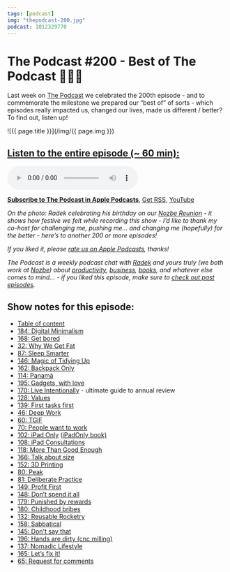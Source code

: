 ```yaml
---
tags: [podcast]
img: "thepodcast-200.jpg"
podcast: 1012329770
---
```


# The Podcast #200 - Best of The Podcast 🍾💯💯

Last week on [The Podcast][p] we celebrated the 200th episode - and to commemorate the milestone we prepared our “best of” of sorts - which episodes really impacted us, changed our lives, made us different / better? To find out, listen up!

<!--More-->

![{{ page.title }}](/img/{{ page.img }})

## [Listen to the entire episode (~ 60 min):][e]

<audio controls>
<source src="https://files.nozbe.com/podcast/200.mp3" type="audio/mpeg">
</audio>

**[Subscribe to The Podcast in Apple Podcasts][i]**, [Get RSS][rss], [YouTube][y]

*On the photo: Radek celebrating his birthday on our [Nozbe Reunion](https://sliwinski.com/reunion) - it shows how festive we felt while recording this show - I’d like to thank my co-host for challenging me, pushing me... and changing me (hopefully) for the better - here’s to another 200 or more episodes!*

*If you liked it, please [rate us on Apple Podcasts][i], thanks!*

*The Podcast is a weekly podcast chat with [Radek][r] and yours truly (we both work at [Nozbe][n]) about [productivity](/productivity), [business](/business), [books](/books), and whatever else comes to mind… - if you liked this episode, make sure to [check out past episodes](/podcast).*

## Show notes for this episode:

  * [Table of content](https://thepodcast.fm/toc)
  * [184: Digital Minimalism](https://thepodcast.fm/episodes/184)
  * [168: Get bored](https://thepodcast.fm/episodes/168)
  * [32: Why We Get Fat](https://thepodcast.fm/episodes/32)
  * [87: Sleep Smarter](https://thepodcast.fm/episodes/87)
  * [146: Magic of Tidying Up](https://thepodcast.fm/146)
  * [162: Backpack Only](https://thepodcast.fm/episodes/162)
  * [114: Panamá](https://thepodcast.fm/episodes/114)
  * [195: Gadgets, with love](https://thepodcast.fm/episodes/195)
  * [170: Live Intentionally](https://thepodcast.fm/episodes/170) - ultimate guide to annual review
  * [128: Values](https://thepodcast.fm/episodes/128)
  * [139: First tasks first](https://thepodcast.fm/episodes/139)
  * [46: Deep Work](https://thepodcast.fm/episodes/46)
  * [60: TGIF](https://thepodcast.fm/episodes/60)
  * [70: People want to work](https://thepodcast.fm/episodes/70)
  * [102: iPad Only](https://thepodcast.fm/episodes/102) ([iPadOnly book)](https://www.amazon.com/iPadOnly-first-post-PC-everything-between-ebook/dp/B00DVETZW6)
  * [108: iPad Consultations](https://thepodcast.fm/episodes/108)
  * [118: More Than Good Enough](https://thepodcast.fm/episodes/118)
  * [166: Talk about size](https://thepodcast.fm/episodes/166)
  * [152: 3D Printing](https://thepodcast.fm/episodes/152)
  * [80: Peak](https://thepodcast.fm/episodes/80)
  * [81: Deliberate Practice](https://thepodcast.fm/episodes/81)
  * [149: Profit First](https://thepodcast.fm/episodes/149)
  * [148: Don’t spend it all](https://thepodcast.fm/episodes/148)
  * [179: Punished by rewards](https://thepodcast.fm/episodes/179)
  * [180: Childhood bribes](https://thepodcast.fm/episodes/180)
  * [132: Reusable Rocketry](https://thepodcast.fm/132)
  * [158: Sabbatical](https://thepodcast.fm/episodes/158)
  * [145: Don't say that](https://thepodcast.fm/episodes/145)
  * [196: Hands are dirty (cnc milling)](https://thepodcast.fm/episodes/196)
  * [137: Nomadic Lifestyle](https://thepodcast.fm/episodes/137)
  * [165: Let’s fix it!](https://thepodcast.fm/episodes/165)
  * [65: Request for comments](https://thepodcast.fm/episodes/65)

[y]: https://michael.gratis/thepodcastyt
[rss]: http://thepodcast.fm/episodes?format=RSS
[e]: http://thepodcast.fm/episodes/200

[p]: https://michael.gratis/thepodcastfm
[n]: https://nozbe.com/?a=mike
[r]: https://michael.gratis/radex
[i]: https://michael.gratis/thepodcast
[o]: https://michael.gratis/ipadonly

